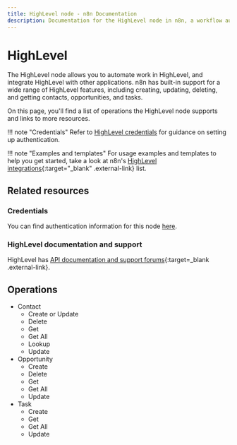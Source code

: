 ```yaml
---
title: HighLevel node - n8n Documentation
description: Documentation for the HighLevel node in n8n, a workflow automation platform. Includes details of operations and configuration, and links to examples and credentials information.
---
```


# HighLevel

The HighLevel node allows you to automate work in HighLevel, and integrate HighLevel with other applications. n8n has built-in support for a wide range of HighLevel features, including creating, updating, deleting, and getting contacts, opportunities, and tasks. 

On this page, you'll find a list of operations the HighLevel node supports and links to more resources.

!!! note "Credentials"
    Refer to [HighLevel credentials](/integrations/builtin/credentials/highlevel/) for guidance on setting up authentication. 

!!! note "Examples and templates"
    For usage examples and templates to help you get started, take a look at n8n's [HighLevel integrations](https://n8n.io/integrations/highlevel/){:target="_blank" .external-link} list.

## Related resources

### Credentials 

You can find authentication information for this node [here](/integrations/builtin/credentials/highlevel/).

### HighLevel documentation and support

HighLevel has [API documentation and support forums](https://help.gohighlevel.com/support/solutions/articles/48001060529-highlevel-api){:target=_blank .external-link}.

## Operations

* Contact
	* Create or Update
	* Delete
	* Get
	* Get All
	* Lookup
	* Update
* Opportunity
	* Create
	* Delete
	* Get
	* Get All
	* Update
* Task
	* Create
	* Get
	* Get All
	* Update

